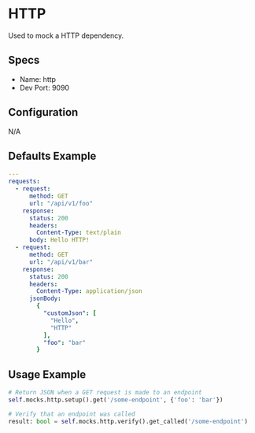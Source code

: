 HTTP
======
Used to mock a HTTP dependency.


## Specs
 * Name: http
 * Dev Port: 9090
 
 
## Configuration
N/A


## Defaults Example
```yaml
---
requests:
  - request:
      method: GET
      url: "/api/v1/foo"
    response:
      status: 200
      headers:
        Content-Type: text/plain
      body: Hello HTTP!
  - request:
      method: GET
      url: "/api/v1/bar"
    response:
      status: 200
      headers:
        Content-Type: application/json
      jsonBody:
        {
          "customJson": [
            "Hello",
            "HTTP"
          ],
          "foo": "bar"
        }
```


## Usage Example
```python
# Return JSON when a GET request is made to an endpoint
self.mocks.http.setup().get('/some-endpoint', {'foo': 'bar'})

# Verify that an endpoint was called
result: bool = self.mocks.http.verify().get_called('/some-endpoint')
```
